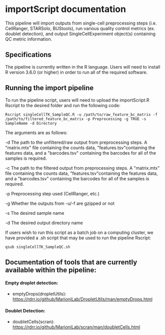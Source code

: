 # importScript documentation

This pipeline will import outputs from single-cell preprocessing steps (i.e. CellRanger, STARSolo, BUStools), run various quality control metrics (ex. doublet detection), and output SingleCellExperiment object(s) containing QC metric information.

## Specifications

The pipeline is currently written in the R language. Users will need to install R version 3.6.0 (or higher) in order to run all of the required software. 

## Running the import pipeline

To run the pipeline script, users will need to upload the importScript.R Rscript to the desired folder and run the following code:

```
Rscript singleCellTK_SampleQC.R -u /path/to/raw_feature_bc_matrix -f /path/to/filtered_feature_bc_matrix -p Preprocessing -g TRUE -s SampleName -d Directory
```

The arguments are as follows:

-d The path to the unfiltered/raw output from preprocessing steps. A "matrix.mtx" file containing the counts data, "features.tsv"containing the features data, and a "barcodes.tsv" containing the barcodes for all of the samples is required.

-c The path to the filtered output from preprocessing steps. A "matrix.mtx" file containing the counts data, "features.tsv"containing the features data, and a "barcodes.tsv" containing the barcodes for all of the samples is required.

-p Preprocessing step used (CellRanger, etc.)

-g Whether the outputs from -u/-f are gzipped or not

-s The desired sample name

-d The desired output directory name

If users wish to run this script as a batch job on a computing cluster, we have provided a .sh script that may be used to run the pipeline Rscript:

```
qsub singleCellTK_SampleQC.sh
```

## Documentation of tools that are currently available within the pipeline:
#### Empty droplet detection:
- emptyDrops(dropletUtils): https://rdrr.io/github/MarioniLab/DropletUtils/man/emptyDrops.html

#### Doublet Detection:
- doubletCells(scran): https://rdrr.io/github/MarioniLab/scran/man/doubletCells.html


